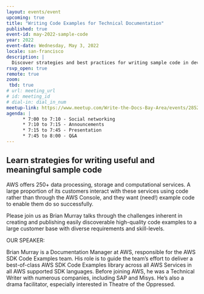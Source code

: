 ```yaml
---
layout: events/event
upcoming: true
title: "Writing Code Examples for Technical Documentation"
published: true
event-id: may-2022-sample-code
year: 2022
event-date: Wednesday, May 3, 2022
locale: san-francisco
description: |
  Discover strategies and best practices for writing sample code in developer documentation.
rsvp_open: true
remote: true
zoom:
 tbd: true
# url: meeting_url
# id: meeting_id
# dial-in: dial_in_num
meetup-link: https://www.meetup.com/Write-the-Docs-Bay-Area/events/285255019/
agenda: |
      * 7:00 to 7:10 - Social networking
      * 7:10 to 7:15 - Announcements
      * 7:15 to 7:45 - Presentation
      * 7:45 to 8:00 - Q&A
---
```


## Learn strategies for writing useful and meaningful sample code

AWS offers 250+ data processing, storage and computational services. A large proportion of its customers interact with these services using code rather than through the AWS Console, and they want (need!) example code to enable them do so successfully.

Please join us as Brian Murray talks through the challenges inherent in creating and publishing easily discoverable high-quality code examples to a large customer base with diverse requirements and skill-levels.

OUR SPEAKER:

 Brian Murray is a Documentation Manager at AWS, responsible for the AWS SDK Code Examples team. His role is to guide the team’s effort to deliver a best-of-class AWS SDK Code Examples library across all AWS Services in all AWS supported SDK languages. Before joining AWS, he was a Technical Writer with numerous companies, including SAP and Misys. He’s also a drama facilitator, especially interested in Theatre of the Oppressed.
